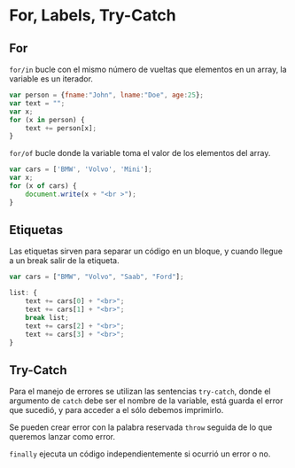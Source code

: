 # For, Labels, Try-Catch

## For 

`for/in` bucle con el mismo número de vueltas que elementos en un array, la variable es un iterador. 

~~~javascript
var person = {fname:"John", lname:"Doe", age:25};
var text = "";
var x;
for (x in person) {
    text += person[x];
}
~~~

`for/of` bucle donde la variable toma el valor de los elementos del array.

~~~javascript
var cars = ['BMW', 'Volvo', 'Mini'];
var x;
for (x of cars) {
    document.write(x + "<br >");
}
~~~

## Etiquetas 

Las etiquetas sirven para separar un código en un bloque, y cuando llegue a un break salir de la etiqueta.

~~~javascript
var cars = ["BMW", "Volvo", "Saab", "Ford"]; 

list: {
    text += cars[0] + "<br>";
    text += cars[1] + "<br>";
    break list;
    text += cars[2] + "<br>";
    text += cars[3] + "<br>";
}
~~~

## Try-Catch 

Para el manejo de errores se utilizan las sentencias `try-catch`, donde el argumento de `catch` debe ser el nombre de la variable, está guarda el error que sucedió, y para acceder a el sólo debemos imprimirlo. 

Se pueden crear error con la palabra reservada `throw` seguida de lo que queremos lanzar como error. 

`finally` ejecuta un código independientemente si ocurrió un error o no. 